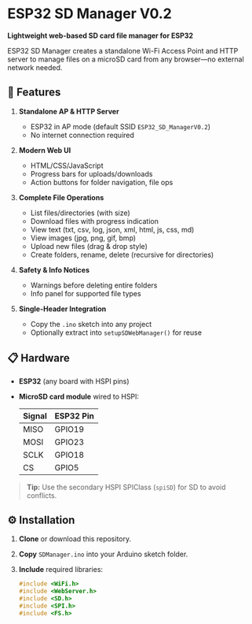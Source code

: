 # ESP32 SD Manager V0.2

**Lightweight web-based SD card file manager for ESP32**

ESP32 SD Manager creates a standalone Wi-Fi Access Point and HTTP server
to manage files on a microSD card from any browser—no external network needed.

## 🚀 Features

1. **Standalone AP & HTTP Server**  
   - ESP32 in AP mode (default SSID `ESP32_SD_ManagerV0.2`)  
   - No internet connection required  

2. **Modern Web UI**  
   - HTML/CSS/JavaScript  
   - Progress bars for uploads/downloads  
   - Action buttons for folder navigation, file ops  

3. **Complete File Operations**  
   - List files/directories (with size)  
   - Download files with progress indication  
   - View text (txt, csv, log, json, xml, html, js, css, md)  
   - View images (jpg, png, gif, bmp)  
   - Upload new files (drag & drop style)  
   - Create folders, rename, delete (recursive for directories)

4. **Safety & Info Notices**  
   - Warnings before deleting entire folders  
   - Info panel for supported file types

5. **Single-Header Integration**  
   - Copy the `.ino` sketch into any project  
   - Optionally extract into `setupSDWebManager()` for reuse

## 📋 Hardware

- **ESP32** (any board with HSPI pins)
- **MicroSD card module** wired to HSPI:

  | Signal | ESP32 Pin |
  |--------|-----------|
  | MISO   | GPIO19    |
  | MOSI   | GPIO23    |
  | SCLK   | GPIO18    |
  | CS     | GPIO5     |

> **Tip:** Use the secondary HSPI SPIClass (`spiSD`) for SD to avoid conflicts.

## ⚙️ Installation

1. **Clone** or download this repository.  
2. **Copy** `SDManager.ino` into your Arduino sketch folder.  
3. **Include** required libraries:

   ```cpp
   #include <WiFi.h>
   #include <WebServer.h>
   #include <SD.h>
   #include <SPI.h>
   #include <FS.h>
